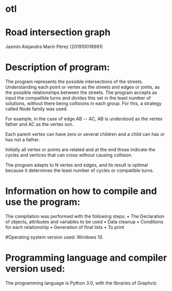 # otl
# Road intersection graph

Jasmín Alejandra Marín Pérez (201910019991)

# Description of program:

The program represents the possible intersections of the streets. Understanding each point or vertex as the streets and edges or joints, as the possible relationships between the streets. The program accepts as input the compatible turns and divides this set in the least number of solutions, without there being collisions in each group. For this, a strategy called Node family was used. 

For example, in the case of edge AB -- AC, AB is understood as the vertex father and AC as the vertex son. 

Each parent vertex can have zero or several children and a child can has or has not a father.

Initially all vertex or points are related and at the end those indicate the cycles and vertices that can cross without causing collision.

The program adapts to N vertex and edges, and its result is optimal because it determines the least number of cycles or compatible turns.

# Information on how to compile and use the program:

The compilation was performed with the following steps:
•	The Declaration of objects, attributes and variables to be used
•	Data cleanup
•	Conditions for each relationship
•	Generation of final lists
•	To print

#Operating system version used:
Windows 10.

# Programming language and compiler version used:
The programming language is Python 3.0, with the libraries of Graphviz.

